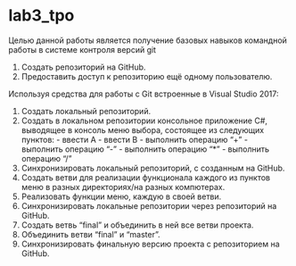 # lab3_tpo

Целью данной работы является получение базовых навыков командной работы в системе контроля версий git

1. Создать репозиторий на GitHub. 
2. Предоставить доступ к репозиторию ещё одному пользователю.

Используя средства для работы с Git встроенные в Visual Studio 2017: 
1. Создать локальный репозиторий.  
2. Создать в локальном репозитории консольное приложение С#, выводящее в консоль меню выбора, состоящее из следующих пунктов: - ввести А - ввести В - выполнить операцию “+” - выполнить операцию “-” - выполнить операцию “*” - выполнить операцию “/” 
3. Синхронизировать локальный репозиторий, с созданным на GitHub.  
4. Создать ветви для реализации функционала каждого из пунктов меню в разных директориях/на разных компютерах.  
5. Реализовать функции меню, каждую в своей ветви. 
6. Синхронизировать локальные репозитории через репозиторий на GitHub. 
7. Создать ветвь “final” и объединить в ней все ветви проекта. 
8. Объединить ветви “final” и “master”. 
9. Синхронизировать финальную версию проекта с репозиторием на GitHub. 
